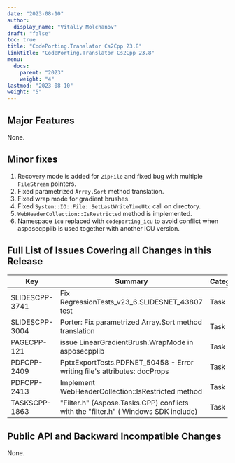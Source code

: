 ```yaml
---
date: "2023-08-10"
author:
  display_name: "Vitaliy Molchanov"
draft: "false"
toc: true
title: "CodePorting.Translator Cs2Cpp 23.8"
linktitle: "CodePorting.Translator Cs2Cpp 23.8"
menu:
  docs:
    parent: "2023"
    weight: "4"
lastmod: "2023-08-10"
weight: "5"
---
```


## Major Features ##

None.

## Minor fixes ##

1. Recovery mode is added for `ZipFile` and fixed bug with multiple `FileStream` pointers.
1. Fixed parametrized `Array.Sort` method translation.
1. Fixed wrap mode for gradient brushes.
1. Fixed `System::IO::File::SetLastWriteTimeUtc` call on directory.
1. `WebHeaderCollection::IsRestricted` method is implemented.
1. Namespace `icu` replaced with `codeporting_icu` to avoid conflict when asposecpplib is used together with another ICU version.

## Full List of Issues Covering all Changes in this Release ##

| Key | Summary | Category |
| --- | --- | --- |
| SLIDESCPP-3741 | Fix RegressionTests_v23_6.SLIDESNET_43807 test | Task |
| SLIDESCPP-3004 | Porter: Fix parametrized Array.Sort method translation | Task |
| PAGECPP-121 | issue LinearGradientBrush.WrapMode in asposecpplib | Task |
| PDFCPP-2409 | PptxExportTests.PDFNET_50458 - Error writing file's attributes: docProps | Task |
| PDFCPP-2413 | Implement WebHeaderCollection::IsRestricted method | Task |
| TASKSCPP-1863 | "Filter.h" (Aspose.Tasks.CPP) conflicts with the "filter.h" ( Windows SDK include) | Task |

## Public API and Backward Incompatible Changes ##

None.
